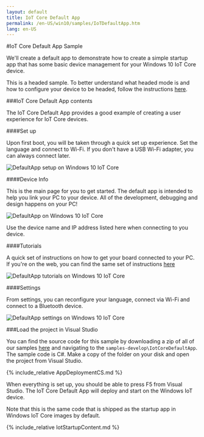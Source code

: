 ```yaml
---
layout: default
title: IoT Core Default App
permalink: /en-US/win10/samples/IoTDefaultApp.htm
lang: en-US
---
```


#IoT Core Default App Sample

We'll create a default app to demonstrate how to create a simple startup app that has some basic device management for your Windows 10 IoT Core device.

This is a headed sample.  To better understand what headed mode is and how to configure your device to be headed, follow the instructions [here]({{site.baseurl}}/{{page.lang}}/win10/HeadlessMode.htm).

###IoT Core Default App contents

The IoT Core Default App provides a good example of creating a user experience for IoT Core devices.

####Set up

Upon first boot, you will be taken through a quick set up experience. Set the language and connect to Wi-Fi. If you don't have a USB Wi-Fi adapter, you can always connect later. 

![DefaultApp setup on Windows 10 IoT Core]({{site.baseurl}}/images/iotcoredefaultapp/DefaultApp_oobe.png)

####Device Info

This is the main page for you to get started. The default app is intended to help you link your PC to your device. All of the development, debugging and design happens on your PC! 

![DefaultApp on Windows 10 IoT Core]({{site.baseurl}}/images/iotcoredefaultapp/DefaultAppRpi2.png)

Use the device name and IP address listed here when connecting to you device.

####Tutorials

A quick set of instructions on how to get your board connected to your PC. If you're on the web, you can find the same set of instructions [here](http://ms-iot.github.io/content/en-US/win10/StartCoding.htm)

![DefaultApp tutorials on Windows 10 IoT Core]({{site.baseurl}}/images/iotcoredefaultapp/DefaultApp_tutorial.png)

####Settings

From settings, you can reconfigure your language, connect via Wi-Fi and connect to a Bluetooth device.

![DefaultApp settings on Windows 10 IoT Core]({{site.baseurl}}/images/iotcoredefaultapp/DefaultApp_settings.png)

###Load the project in Visual Studio

You can find the source code for this sample by downloading a zip of all of our samples [here](https://github.com/ms-iot/samples/archive/develop.zip) and navigating to the `samples-develop\IotCoreDefaultApp`.  The sample code is C#. Make a copy of the folder on your disk and open the project from Visual Studio.

{% include_relative AppDeploymentCS.md %}

When everything is set up, you should be able to press F5 from Visual Studio.  The IoT Core Default App will deploy and start on the Windows IoT device.  

Note that this is the same code that is shipped as the startup app in Windows IoT Core images by default.

{% include_relative IotStartupContent.md %}
